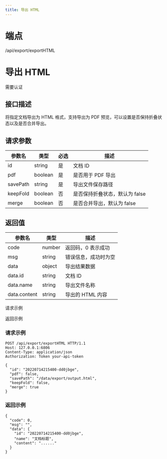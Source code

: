 ```yaml
---
title: 导出 HTML
---
```

# 端点

/api/export/exportHTML

# 导出 HTML

需要认证

## 接口描述

将指定文档导出为 HTML 格式，支持导出为 PDF 预览，可以设置是否保持折叠状态以及是否合并导出。

## 请求参数

| 参数名 | 类型 | 必选 | 描述 |
| --- | --- | --- | --- |
| id | string | 是 | 文档 ID |
| pdf | boolean | 是 | 是否用于 PDF 导出 |
| savePath | string | 是 | 导出文件保存路径 |
| keepFold | boolean | 否 | 是否保持折叠状态，默认为 false |
| merge | boolean | 否 | 是否合并导出，默认为 false |

## 返回值

| 参数名 | 类型 | 描述 |
| --- | --- | --- |
| code | number | 返回码，0 表示成功 |
| msg | string | 错误信息，成功时为空 |
| data | object | 导出结果数据 |
| data.id | string | 文档 ID |
| data.name | string | 导出文件名称 |
| data.content | string | 导出的 HTML 内容 |

请求示例

返回示例

### 请求示例

```
POST /api/export/exportHTML HTTP/1.1
Host: 127.0.0.1:6806
Content-Type: application/json
Authorization: Token your-api-token

{
  "id": "20220714215400-dd0jbge",
  "pdf": false,
  "savePath": "/data/export/output.html",
  "keepFold": false,
  "merge": true
}
```

### 返回示例

```
{
  "code": 0,
  "msg": "",
  "data": {
    "id": "20220714215400-dd0jbge",
    "name": "文档标题",
    "content": "......"
  }
}
```

